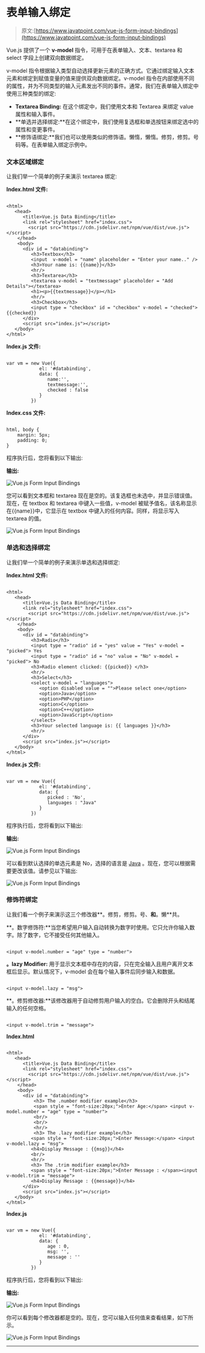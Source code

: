 # 表单输入绑定

> 原文:[https://www.javatpoint.com/vue-js-form-input-bindings](https://www.javatpoint.com/vue-js-form-input-bindings)

Vue.js 提供了一个 **v-model** 指令，可用于在表单输入、文本、textarea 和 select 字段上创建双向数据绑定。

v-model 指令根据输入类型自动选择更新元素的正确方式。它通过绑定输入文本元素和绑定到赋值变量的值来提供双向数据绑定。v-model 指令在内部使用不同的属性，并为不同类型的输入元素发出不同的事件。通常，我们在表单输入绑定中使用三种类型的绑定:

*   **Textarea Binding:** 在这个绑定中，我们使用文本和 Textarea 来绑定 value 属性和输入事件。
*   **单选并选择绑定:**在这个绑定中，我们使用复选框和单选按钮来绑定选中的属性和变更事件。
*   **修饰语绑定:**我们也可以使用类似的修饰语。懒惰，懒惰。修剪，修剪。号码等。在表单输入绑定示例中。

### 文本区域绑定

让我们举一个简单的例子来演示 textarea 绑定:

**Index.html 文件:**

```

<html>
   <head>
      <title>Vue.js Data Binding</title>
      <link rel="stylesheet" href="index.css">
        <script src="https://cdn.jsdelivr.net/npm/vue/dist/vue.js"></script>
    </head>
    <body>
      <div id = "databinding">
         <h3>Textbox</h3>
         <input  v-model = "name" placeholder = "Enter your name.." />
         <h3>Your name is: {{name}}</h3>
         <hr/>
         <h3>Textarea</h3>
         <textarea v-model = "textmessage" placeholder = "Add Details"></textarea>
         <h1><p>{{textmessage}}</p></h1>
         <hr/>
         <h3>Checkbox</h3>
         <input type = "checkbox" id = "checkbox" v-model = "checked"> {{checked}}
      </div>
      <script src="index.js"></script>
   </body>
</html>

```

**Index.js 文件:**

```

var vm = new Vue({
            el: '#databinding',
            data: {
               name:'',
               textmessage:'',
               checked : false
            }
         })

```

**Index.css 文件:**

```

html, body {
    margin: 5px;
    padding: 0;
}

```

程序执行后，您将看到以下输出:

**输出:**

![Vue.js Form Input Bindings](../Images/55a81bdadbf393726b04602fd0479328.png)

您可以看到文本框和 textarea 现在是空的。该复选框也未选中，并显示错误值。现在，在 textbox 和 textarea 中键入一些值，v-model 被赋予值名，该名称显示在{{name}}中，它显示在 textbox 中键入的任何内容。同样，将显示写入 textarea 的值。

![Vue.js Form Input Bindings](../Images/0d28258db3de83f09d776f5b8774a03a.png)

### 单选和选择绑定

让我们举一个简单的例子来演示单选和选择绑定:

**Index.html 文件:**

```

<html>
   <head>
      <title>Vue.js Data Binding</title>
      <link rel="stylesheet" href="index.css">
        <script src="https://cdn.jsdelivr.net/npm/vue/dist/vue.js"></script>
    </head>
    <body>
      <div id = "databinding">
         <h3>Radio</h3>
         <input type = "radio" id = "yes" value = "Yes" v-model = "picked"> Yes
         <input type = "radio" id = "no" value = "No" v-model = "picked"> No
         <h3>Radio element clicked: {{picked}} </h3>
         <hr/>
         <h3>Select</h3>
         <select v-model = "languages">
            <option disabled value = "">Please select one</option>
            <option>Java</option>
            <option>PHP</option>
            <option>C</option>
            <option>C++</option>
            <option>JavaScript</option>
         </select>
         <h3>Your selected language is: {{ languages }}</h3>
         <hr/>
      </div>
      <script src="index.js"></script>
   </body>
</html>

```

**Index.js 文件:**

```

var vm = new Vue({
            el: '#databinding',
            data: {
               picked : 'No',
               languages : "Java"
            }
         })

```

程序执行后，您将看到以下输出:

**输出:**

![Vue.js Form Input Bindings](../Images/0e4778b6b11f6cd6e35ce548b07dbf6d.png)

可以看到默认选择的单选元素是 No，选择的语言是 [Java](https://www.javatpoint.com/java-tutorial) 。现在，您可以根据需要更改该值。请参见以下输出:

![Vue.js Form Input Bindings](../Images/73626663ea6b25a20569d9bb52fbae0e.png)

### 修饰符绑定

让我们看一个例子来演示这三个修改器**。修剪，修剪。号、**和**。懒**共。

**。数字修饰符:**当您希望用户输入自动转换为数字时使用。它只允许你输入数字。除了数字，它不接受任何其他输入。

```

<input v-model.number = "age" type = "number">

```

**。lazy Modifier:** 用于显示文本框中存在的内容，只在完全输入且用户离开文本框后显示。默认情况下，v-model 会在每个输入事件后同步输入和数据。

```

<input v-model.lazy = "msg">

```

**。修剪修改器:**该修改器用于自动修剪用户输入的空白。它会删除开头和结尾输入的任何空格。

```

<input v-model.trim = "message">

```

**Index.html**

```

<html>
   <head>
      <title>Vue.js Data Binding</title>
      <link rel="stylesheet" href="index.css">
        <script src="https://cdn.jsdelivr.net/npm/vue/dist/vue.js"></script>
    </head>
    <body>
      <div id = "databinding">
          <h3> The .number modifier example</h3>
          <span style = "font-size:20px;">Enter Age:</span> <input v-model.number = "age" type = "number">
          <br/>
          <br/>
          <hr/>
          <h3> The .lazy modifier example</h3>
         <span style = "font-size:20px;">Enter Message:</span> <input v-model.lazy = "msg">
         <h4>Display Message : {{msg}}</h4>
         <br/>
         <hr/>
         <h3> The .trim modifier example</h3>
         <span style = "font-size:20px;">Enter Message : </span><input v-model.trim = "message">
         <h4>Display Message : {{message}}</h4>
      </div>
      <script src="index.js"></script>
   </body>
</html>

```

**Index.js**

```

var vm = new Vue({
            el: '#databinding',
            data: {
               age : 0,
               msg: '',
               message : ''
            }
         })

```

程序执行后，您将看到以下输出:

**输出:**

![Vue.js Form Input Bindings](../Images/9e919860d5950cdaec1efba8d8635360.png)

你可以看到每个修改器都是空的。现在，您可以输入任何值来查看结果，如下所示。

![Vue.js Form Input Bindings](../Images/e09a7fe7ad79c362d2c8ac37c327f30f.png)

* * *